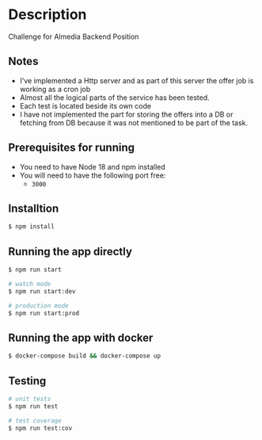 # Description

Challenge for Almedia Backend Position

## Notes

- I've implemented a Http server and as part of this server the offer job is working as a cron job
- Almost all the logical parts of the service has been tested.
- Each test is located beside its own code
- I have not implemented the part for storing the offers into a DB or fetching from DB because it was not mentioned to be part of the task.

## Prerequisites for running

- You need to have Node 18 and npm installed
- You will need to have the following port free:
  - `3000`

## Installtion

```bash
$ npm install
```

## Running the app directly

```bash
$ npm run start

# watch mode
$ npm run start:dev

# production mode
$ npm run start:prod
```

## Running the app with docker

```bash
$ docker-compose build && docker-compose up
```

## Testing

```bash
# unit tests
$ npm run test

# test coverage
$ npm run test:cov
```
